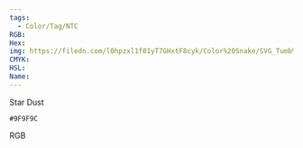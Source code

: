 ```yaml
---
tags:
  - Color/Tag/NTC
RGB:
Hex:
img: https://filedn.com/l0hpzxl1f01yT7GHxtF8cyk/Color%20Snake/SVG_Tumb%20Mass%20No%20Name/9F9F9C.svg
CMYK:
HSL:
Name:
---
```

Star Dust
```palette
#9F9F9C
```
RGB
